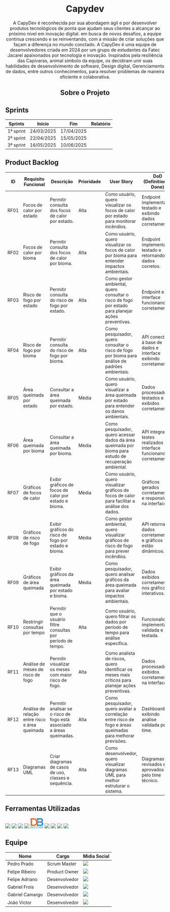 <h1 align="center">Capydev</h1>

<p align="center">A CapyDev é reconhecida por sua abordagem ágil e por desenvolver produtos tecnológicos de ponta que ajudam seus clientes a alcançar ao próximo nível em inovação digital. em busca de novos desafios, a equipe continua crescendo e se reinventando, com a missão de criar soluções que façam a diferença no mundo conctado.
A CapyDev é uma equipe de desenvolvedores criada em 2024 por um grupo de estudantes da Fatec Jacareí apaixonados por tecnologia e inovação. Inspirados pela resiliência das Capivaras, animal símbolo da equipe, os decidiram unir suas habilidades de desenvolvimento de software, Design digital, Gerenciamento de dados, entre outros conhecimentos, para resolver problemas de maneira eficiente e colaborativa.</p>

<h2 align="center">Sobre o Projeto</h2>

<h2>Sprints</h2>

| Sprints | Início | Fim | Relatório |
| ------- | ------ | --- | --------- |
| 1ª sprint | 24/03/2025 | 17/04/2025 |
| 2ª sprint | 22/04/2025 | 15/05/2025 |
| 3ª sprint | 16/05/2025 | 10/06/2025 |

<h2>Product Backlog</h2>

| ID    | Requisito Funcional | Descrição  | Prioridade | User Story | DoD (Definition of Done) | DoR (Definition of Ready) |
|-------|--------------------|------------|------------|------------|-------------------------|---------------------------|
| RF01  | Focos de calor por estado | Permitir consulta dos focos de calor por estado. | Alta | Como usuário, quero visualizar os focos de calor por estado para monitorar incêndios. | Endpoint implementado, testado e exibindo dados corretamente. | Base de dados acessível e estrutura da API definida. |
| RF02  | Focos de calor por bioma | Permitir consulta dos focos de calor por bioma. | Alta | Como usuário, quero visualizar os focos de calor por bioma para entender impactos ambientais. | Endpoint implementado, testado e retornando os dados corretos. | Banco de dados contém informações organizadas por bioma. |
| RF03  | Risco de fogo por estado | Permitir consulta do risco de fogo por estado. | Alta | Como gestor ambiental, quero consultar o risco de fogo por estado para planejar ações preventivas. | Endpoint e interface funcionando corretamente. | Algoritmo de cálculo do risco de fogo definido e implementado. |
| RF04  | Risco de fogo por bioma | Permitir consulta do risco de fogo por bioma. | Alta | Como pesquisador, quero consultar o risco de fogo por bioma para análise de padrões ambientais. | API conectada à base de dados e interface exibindo corretamente. | Banco de dados preparado com tabelas de risco de fogo por bioma. |
| RF05  | Área queimada por estado | Consultar a área queimada por estado. | Média | Como usuário, quero visualizar a área queimada por estado para entender os danos ambientais. | Dados processados, testados e exibidos corretamente. | Tabelas e queries SQL definidas e validadas. |
| RF06  | Área queimada por bioma | Consultar a área queimada por bioma. | Média | Como pesquisador, quero acessar dados da área queimada por bioma para estudo de recuperação ambiental. | API integrada, testes realizados e interface funcionando corretamente. | Modelagem do banco de dados revisada e validada. |
| RF07  | Gráficos de focos de calor | Exibir gráficos de focos de calor por estado e bioma. | Média | Como usuário, quero visualizar gráficos de focos de calor para facilitar a análise dos dados. | Gráficos gerados corretamente e responsivos na interface. | Framework de gráficos definido e testado. |
| RF08  | Gráficos de risco de fogo | Exibir gráficos do risco de fogo por estado e bioma. | Média | Como gestor ambiental, quero visualizar gráficos de risco de fogo para prever incêndios. | API retorna os dados corretamente e gráficos estão dinâmicos. | Modelagem dos dados validada e ajustada conforme necessário. |
| RF09  | Gráficos de área queimada | Exibir gráficos da área queimada por estado e bioma. | Média | Como pesquisador, quero analisar gráficos da área queimada para avaliar impactos ambientais. | Dados exibidos corretamente nos gráficos interativos. | Framework escolhido e implementação dos gráficos validada. |
| RF10  | Restringir consultas por tempo | Permitir que o usuário filtre consultas por período de tempo. | Alta | Como usuário, quero filtrar os dados por período de tempo para análise específica. | Funcionalidade implementada, validada e testada. | Banco de dados contém informações indexadas para pesquisa rápida. |
| RF11  | Análise de meses de risco de fogo | Permitir visualizar os meses com maior risco de fogo. | Alta | Como analista de riscos, quero identificar os meses mais críticos para planejar ações preventivas. | Dados processados e exibidos corretamente na interface. | Algoritmo de cálculo dos meses críticos implementado e validado. |
| RF12  | Análise de relação entre risco e área queimada | Permitir analisar se o risco de fogo está associado a áreas queimadas. | Alta | Como pesquisador, quero avaliar a correlação entre risco de fogo e áreas queimadas para melhorar previsões. | Dashboard exibindo análise validada pelo time. | Base de dados contém registros suficientes para análise estatística. |
| RF13  | Diagramas UML | Criar diagramas de casos de uso, classes e sequência. | Alta | Como desenvolvedor, quero visualizar diagramas UML para melhor estruturar o sistema. | Diagramas revisados e aprovados pelo time técnico. | Requisitos do sistema totalmente compreendidos e documentados. |
<h2>Ferramentas Utilizadas</h2>
<div>
  <img src="https://cdn.jsdelivr.net/gh/devicons/devicon@latest/icons/github/github-original-wordmark.svg", width="40", heigth="40"/>
  <img src="https://cdn.jsdelivr.net/gh/devicons/devicon@latest/icons/figma/figma-original.svg", width="40", heigth="40"/>
  <img src="https://cdn.jsdelivr.net/gh/devicons/devicon@latest/icons/trello/trello-plain.svg", width="40", heigth="40"/>
  <img src="https://cdn.jsdelivr.net/gh/devicons/devicon@latest/icons/vscode/vscode-original.svg", width="40", heigth="40"/>
  <img src="https://github.com/Capydev-jac/Capydev/blob/main/docs/images/dbdesignerlogo.png", width="40", heigth="40">
  <img src="https://cdn.jsdelivr.net/gh/devicons/devicon@latest/icons/html5/html5-plain-wordmark.svg", width="40", heigth="40"/>
  <img src="https://cdn.jsdelivr.net/gh/devicons/devicon@latest/icons/css3/css3-plain-wordmark.svg", width="40", heigth="40"/>
  <img src="https://github.com/Capydev-jac/Capydev/blob/main/docs/images/typescript_logo.png", width="40", heigth="40">
  <img src="https://cdn.jsdelivr.net/gh/devicons/devicon@latest/icons/postgresql/postgresql-plain-wordmark.svg", width="40", heigth="40"/>
</div>

<h2>Equipe</h2>

| Nome | Cargo | Midia Social |
| ---- | ----- | ------------ |
| Pedro Prado | Scrum Master | <a href="https://github.com/PeedroPrado"><img src="https://skillicons.dev/icons?i=github"></a> |
| Felipe Ribeiro | Product Owner | <a href="https://github.com/feliperib286"><img src="https://skillicons.dev/icons?i=github"></a> |
| Felipe Adriano | Desenvolvedor | <a href="https://github.com/Felipe-ACG"><img src="https://skillicons.dev/icons?i=github"></a> |
| Gabriel Frois | Desenvolvedor | <a href="https://github.com/GabrielFrois"><img src="https://skillicons.dev/icons?i=github"></a> |
| Gabriel Camargo | Desenvolvedor | <a href="https://github.com/AllanDreemur"><img src="https://skillicons.dev/icons?i=github"></a> |
| João Victor | Desenvolvedor | <a href="https://github.com/joaoestreano"><img src="https://skillicons.dev/icons?i=github"></a> |
